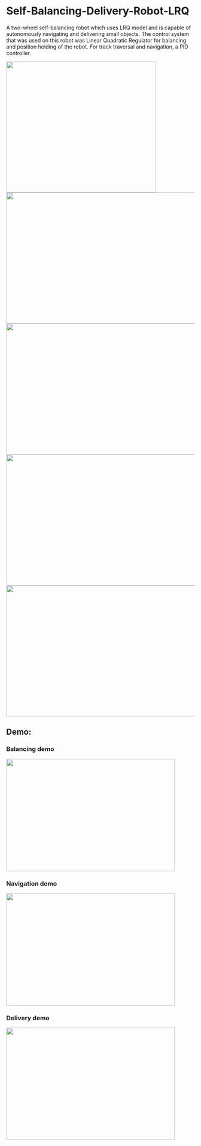 # Self-Balancing-Delivery-Robot-LRQ

A two-wheel self-balancing robot which uses LRQ model and is capable of autonomously navigating and delivering small objects. The control system that was used on this robot was Linear Quadratic Regulator for balancing and position holding of the robot. For track traversal and navigation, a PID controller.

<img src="https://i.imgur.com/bPJTXG9.png" width="400" height="350" />



<img src="https://i.imgur.com/T6ZdTwF.png" width="550" height="350" />

<img src="https://i.imgur.com/OwnosCn.png" width="550" height="350" />

<img src="https://i.imgur.com/bv95ENo.png" width="550" height="350" />

<img src="https://i.imgur.com/fG3xzzK.png" width="550" height="350" />


## Demo:
### Balancing demo

[<img src="https://i.imgur.com/uxMcaOL.png" width="450" height="300" />](https://www.youtube.com/watch?v=iqXPmz6Rj_U)

### Navigation demo

[<img src="https://i.imgur.com/T3yy7Sq.png" width="450" height="300" />](https://www.youtube.com/watch?v=zpIfSJJgg_g)

### Delivery demo
[<img src="https://i.imgur.com/Bhpgyoh.png" width="450" height="300" />](https://www.youtube.com/watch?v=JMVLNMsoCcU)


